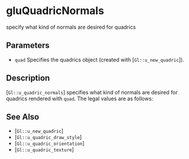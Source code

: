 # gluQuadricNormals
specify what kind of normals are desired for quadrics

## Parameters
- `quad`
  Specifies the quadrics object (created with [`Gl::u_new_quadric`]).

## Description
[`Gl::u_quadric_normals`] specifies what kind of normals are desired
  for quadrics rendered with `quad`. The legal values are as follows:

## See Also
- [`Gl::u_new_quadric`]
- [`Gl::u_quadric_draw_style`]
- [`Gl::u_quadric_orientation`]
- [`Gl::u_quadric_texture`]
